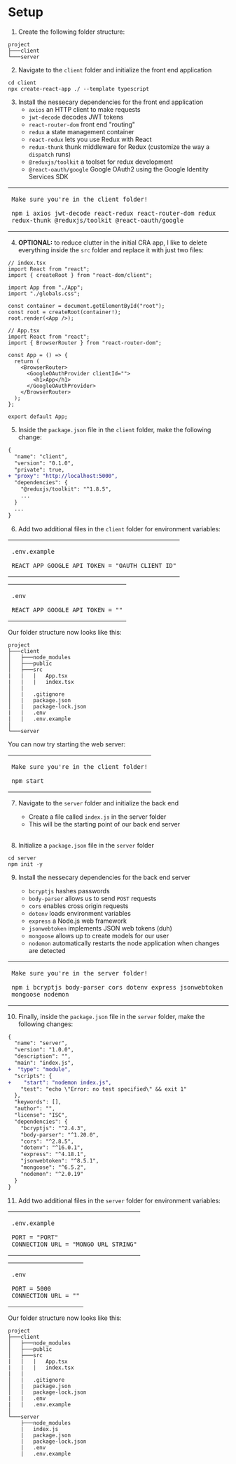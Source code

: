# Setup

1. Create the following folder structure:

```
project
├───client
└───server
```

2. Navigate to the `client` folder and initialize the front end application

```console
cd client
npx create-react-app ./ --template typescript
```

3. Install the nessecary dependencies for the front end application
   - `axios` an HTTP client to make requests
   - `jwt-decode` decodes JWT tokens
   - `react-router-dom` front end "routing"
   - `redux` a state management container
   - `react-redux` lets you use Redux with React
   - `redux-thunk` thunk middleware for Redux (customize the way a `dispatch` runs)
   - `@reduxjs/toolkit` a toolset for redux development
   - `@react-oauth/google` Google OAuth2 using the Google Identity Services SDK

<table><td>

`Make sure you're in the client folder!`

```console
npm i axios jwt-decode react-redux react-router-dom redux redux-thunk @reduxjs/toolkit @react-oauth/google
```

</td></table>

4. **OPTIONAL:** to reduce clutter in the initial CRA app, I like to delete everything inside the `src` folder and replace it with just two files:

```tsx
// index.tsx
import React from "react";
import { createRoot } from "react-dom/client";

import App from "./App";
import "./globals.css";

const container = document.getElementById("root");
const root = createRoot(container!);
root.render(<App />);
```

```tsx
// App.tsx
import React from "react";
import { BrowserRouter } from "react-router-dom";

const App = () => {
  return (
    <BrowserRouter>
      <GoogleOAuthProvider clientId="">
        <h1>App</h1>
      </GoogleOAuthProvider>
    </BrowserRouter>
  );
};

export default App;
```

5. Inside the `package.json` file in the `client` folder, make the following change:

```diff
{
  "name": "client",
  "version": "0.1.0",
  "private": true,
+ "proxy": "http://localhost:5000",
  "dependencies": {
    "@reduxjs/toolkit": "^1.8.5",
    ...
  }
  ...
}
```

6. Add two additional files in the `client` folder for environment variables:

<table><td>

`.env.example`

```
REACT_APP_GOOGLE_API_TOKEN = "OAUTH CLIENT ID"
```

</td></table>

<table><td>

`.env`

```
REACT_APP_GOOGLE_API_TOKEN = ""
```

</td></table>

Our folder structure now looks like this:

```
project
├───client
│   ├───node_modules
│   ├───public
│   ├───src
|   |   |   App.tsx
|   |   |   index.tsx
│   |
│   |   .gitignore
│   |   package.json
│   |   package-lock.json
|   |   .env
|   |   .env.example
│
└───server
```

You can now try starting the web server:

<table><td>

`Make sure you're in the client folder!`

```console
npm start
```

</td></table>

7.  Navigate to the `server` folder and initialize the back end

    - Create a file called `index.js` in the server folder
    - This will be the starting point of our back end server

    <br />

8.  Initialize a `package.json` file in the `server` folder

```console
cd server
npm init -y
```

9. Install the nessecary dependencies for the back end server

   - `bcryptjs` hashes passwords
   - `body-parser` allows us to send `POST` requests
   - `cors` enables cross origin requests
   - `dotenv` loads environment variables
   - `express` a Node.js web framework
   - `jsonwebtoken` implements JSON web tokens (duh)
   - `mongoose` allows up to create models for our user
   - `nodemon` automatically restarts the node application when changes are detected

<table><td>

`Make sure you're in the server folder!`

```console
npm i bcryptjs body-parser cors dotenv express jsonwebtoken mongoose nodemon
```

</td></table>

10. Finally, inside the `package.json` file in the `server` folder, make the following changes:

```diff
{
  "name": "server",
  "version": "1.0.0",
  "description": "",
  "main": "index.js",
+  "type": "module",
  "scripts": {
+    "start": "nodemon index.js",
    "test": "echo \"Error: no test specified\" && exit 1"
  },
  "keywords": [],
  "author": "",
  "license": "ISC",
  "dependencies": {
    "bcryptjs": "^2.4.3",
    "body-parser": "^1.20.0",
    "cors": "^2.8.5",
    "dotenv": "^16.0.1",
    "express": "^4.18.1",
    "jsonwebtoken": "^8.5.1",
    "mongoose": "^6.5.2",
    "nodemon": "^2.0.19"
  }
}
```

11. Add two additional files in the `server` folder for environment variables:

<table><td>

`.env.example`

```
PORT = "PORT"
CONNECTION_URL = "MONGO URL STRING"
```

</td></table>

<table><td>

`.env`

```
PORT = 5000
CONNECTION_URL = ""
```

</td></table>

Our folder structure now looks like this:

```
project
├───client
│   ├───node_modules
│   ├───public
│   ├───src
|   |   |   App.tsx
|   |   |   index.tsx
|   |
│   |   .gitignore
│   |   package.json
│   |   package-lock.json
|   |   .env
|   |   .env.example
│
└───server
    ├───node_modules
    |   index.js
    |   package.json
    |   package-lock.json
    |   .env
    |   .env.example
```
